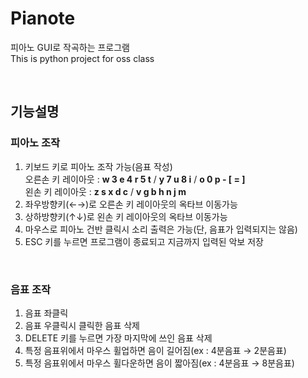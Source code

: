 # Pianote
피아노 GUI로 작곡하는 프로그램  
This is python project for oss class

<br/>

## 기능설명

### 피아노 조작

1. 키보드 키로 피아노 조작 가능(음표 작성)  
오른손 키 레이아웃 : **w 3 e 4 r 5 t**  /  **y 7 u 8 i**  /  **o 0 p - [ = ]**  
왼손 키 레이아웃 : **z s x d c**  /  **v g b h n j m**
1. 좌우방향키(←→)로 오른손 키 레이아웃의 옥타브 이동가능
1. 상하방향키(↑↓)로 왼손 키 레이아웃의 옥타브 이동가능
1. 마우스로 피아노 건반 클릭시 소리 출력은 가능(단, 음표가 입력되지는 않음)
1. ESC 키를 누르면 프로그램이 종료되고 지금까지 입력된 악보 저장

<br/>

### 음표 조작

1. 음표 좌클릭
1. 음표 우클릭시 클릭한 음표 삭제
1. DELETE 키를 누르면 가장 마지막에 쓰인 음표 삭제
1. 특정 음표위에서 마우스 휠업하면 음이 길어짐(ex : 4분음표 → 2분음표)
1. 특정 음표위에서 마우스 휠다운하면 음이 짧아짐(ex : 4분음표 → 8분음표)
